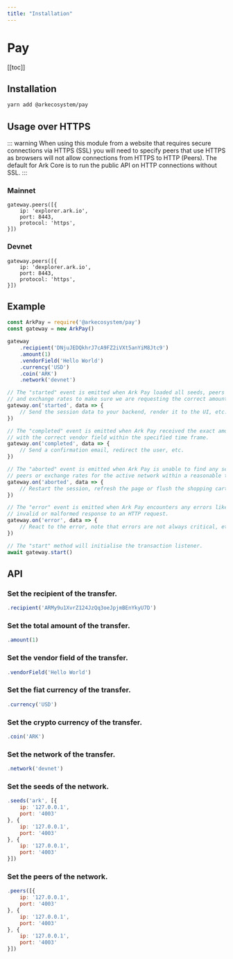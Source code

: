 ```yaml
---
title: "Installation"
---
```


# Pay

[[toc]]

## Installation

```bash
yarn add @arkecosystem/pay
```

## Usage over HTTPS

::: warning
When using this module from a website that requires secure connections via HTTPS (SSL) you will need to specify peers that use HTTPS as browsers will not allow connections from HTTPS to HTTP (Peers). The default for Ark Core is to run the public API on HTTP connections without SSL.
:::

### Mainnet

```
gateway.peers([{
    ip: 'explorer.ark.io',
    port: 8443,
    protocol: 'https',
}])
```

### Devnet

```
gateway.peers([{
    ip: 'dexplorer.ark.io',
    port: 8443,
    protocol: 'https',
}])
```

## Example

```js
const ArkPay = require('@arkecosystem/pay')
const gateway = new ArkPay()

gateway
    .recipient('DNjuJEDQkhrJ7cA9FZ2iVXt5anYiM8Jtc9')
    .amount(1)
    .vendorField('Hello World')
    .currency('USD')
    .coin('ARK')
    .network('devnet')

// The "started" event is emitted when Ark Pay loaded all seeds, peers
// and exchange rates to make sure we are requesting the correct amount.
gateway.on('started', data => {
    // Send the session data to your backend, render it to the UI, etc.
})

// The "completed" event is emitted when Ark Pay received the exact amount
// with the correct vendor field within the specified time frame.
gateway.on('completed', data => {
    // Send a confirmation email, redirect the user, etc.
})

// The "aborted" event is emitted when Ark Pay is unable to find any seeds,
// peers or exchange rates for the active network within a reasonable time frame.
gateway.on('aborted', data => {
    // Restart the session, refresh the page or flush the shopping cart, etc.
})

// The "error" event is emitted when Ark Pay encounters any errors like an
// invalid or malformed response to an HTTP request.
gateway.on('error', data => {
    // React to the error, note that errors are not always critical, etc.
})

// The "start" method will initialise the transaction listener.
await gateway.start()
```

## API

### Set the recipient of the transfer.

```js
.recipient('ARMy9u1XvrZ124JzQq3oeJpjmBEnYkyU7D')
```

### Set the total amount of the transfer.

```js
.amount(1)
```

### Set the vendor field of the transfer.

```js
.vendorField('Hello World')
```

### Set the fiat currency of the transfer.

```js
.currency('USD')
```

### Set the crypto currency of the transfer.

```js
.coin('ARK')
```

### Set the network of the transfer.

```js
.network('devnet')
```

### Set the seeds of the network.

```js
.seeds('ark', [{
    ip: '127.0.0.1',
    port: '4003'
}, {
    ip: '127.0.0.1',
    port: '4003'
}, {
    ip: '127.0.0.1',
    port: '4003'
}])
```

### Set the peers of the network.

```js
.peers([{
    ip: '127.0.0.1',
    port: '4003'
}, {
    ip: '127.0.0.1',
    port: '4003'
}, {
    ip: '127.0.0.1',
    port: '4003'
}])
```
